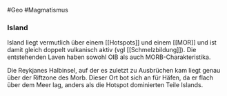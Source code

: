 #Geo #Magmatismus 

### Island

Island liegt vermutlich über einem [[Hotspots]] und einem [[MOR]] und ist damit gleich doppelt vulkanisch aktiv (vgl [[Schmelzbildung]]). Die entstehenden Laven haben sowohl OIB als auch MORB-Charakteristika.

Die Reykjanes Halbinsel, auf der es zuletzt zu Ausbrüchen kam liegt genau über der Riftzone des Morb. Dieser Ort bot sich an für Häfen, da er flach über dem Meer lag, anders als die Hotspot dominierten Teile Islands.